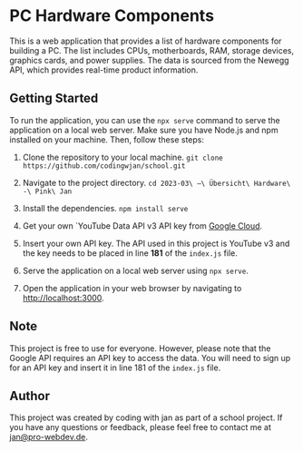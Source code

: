# PC Hardware Components

This is a web application that provides a list of hardware components for building a PC. The list includes CPUs, motherboards, RAM, storage devices, graphics cards, and power supplies. The data is sourced from the Newegg API, which provides real-time product information.

## Getting Started

To run the application, you can use the `npx serve` command to serve the application on a local web server. Make sure you have Node.js and npm installed on your machine. Then, follow these steps:

1. Clone the repository to your local machine.
`git clone https://github.com/codingwjan/school.git`


2. Navigate to the project directory.
`cd 2023-03\ –\ Übersicht\ Hardware\ -\ Pink\ Jan`


3. Install the dependencies.
`npm install serve`

   
4. Get your own `YouTube Data API v3 API key from [Google Cloud](https://console.cloud.google.com/marketplace/product/google/youtube.googleapis.com?q=search&referrer=search&project=independent-bay-340717).

5. Insert your own API key. The API used in this project is YouTube v3 and the key needs to be placed in line **181** of the `index.js` file.


6. Serve the application on a local web server using ```npx serve```.


7. Open the application in your web browser by navigating to [http://localhost:3000](http://localhost:3000).

## Note

This project is free to use for everyone. However, please note that the Google API requires an API key to access the data. You will need to sign up for an API key and insert it in line 181 of the `index.js` file.

## Author

This project was created by coding with jan as part of a school project. If you have any questions or feedback, please feel free to contact me at [jan@pro-webdev.de](mailto:jan@pro-webdev.de).
